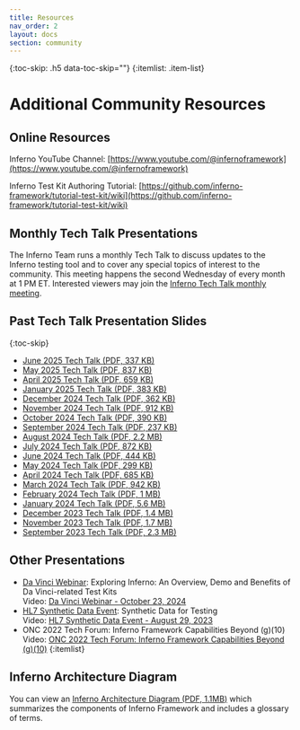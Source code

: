```yaml
---
title: Resources
nav_order: 2 
layout: docs
section: community
---
```

{:toc-skip: .h5 data-toc-skip=""}
{:itemlist: .item-list}
# Additional Community Resources

## Online Resources

Inferno YouTube Channel: [https://www.youtube.com/@infernoframework](https://www.youtube.com/@infernoframework)

Inferno Test Kit Authoring Tutorial: [https://github.com/inferno-framework/tutorial-test-kit/wiki](https://github.com/inferno-framework/tutorial-test-kit/wiki)

## Monthly Tech Talk Presentations

The Inferno Team runs a monthly Tech Talk to discuss updates to the Inferno testing tool and to cover any special topics of interest to the community. This meeting happens the second Wednesday of every month at 1 PM ET. 
Interested viewers may join the [Inferno Tech Talk monthly meeting](https://global.gotomeeting.com/join/774619365).

## Past Tech Talk Presentation Slides
{:toc-skip}
- [June 2025 Tech Talk (PDF, 337 KB)](/download/Inferno_Tech_Talk_June_11_2025.pdf)
- [May 2025 Tech Talk (PDF, 837 KB)](/download/Inferno_Tech_Talk_May_14_2025.pdf)
- [April 2025 Tech Talk (PDF, 659 KB)](/download/Inferno_Tech_Talk_Apr_9_2025.pdf)
- [January 2025 Tech Talk (PDF, 383 KB)](/download/Inferno_Tech_Talk_Jan_8_2025.pdf)
- [December 2024 Tech Talk (PDF, 362 KB)](/download/Inferno_Tech_Talk_Dec_11_2024.pdf)
- [November 2024 Tech Talk (PDF, 912 KB)](/download/Inferno_Tech_Talk_Nov_13_2024.pdf)
- [October 2024 Tech Talk (PDF, 390 KB)](/download/Inferno_Tech_Talk_Oct_9_2024.pdf)
- [September 2024 Tech Talk (PDF, 237 KB)](/download/Inferno_Tech_Talk_Sep_11_2024.pdf)
- [August 2024 Tech Talk (PDF, 2.2 MB)](/download/Inferno_Tech_Talk_Aug_14_2024.pdf)
- [July 2024 Tech Talk (PDF, 872 KB)](/download/Inferno_Tech_Talk_Jul_10_2024.pdf)
- [June 2024 Tech Talk (PDF, 444 KB)](/download/Inferno_Tech_Talk_Jun_12_2024.pdf)
- [May 2024 Tech Talk (PDF, 299 KB)](/download/Inferno_Tech_Talk_May_8_2024.pdf)
- [April 2024 Tech Talk (PDF, 685 KB)](/download/Inferno_Tech_Talk_Apr_10_2024.pdf)
- [March 2024 Tech Talk (PDF, 942 KB)](/download/Inferno_Tech_Talk_Mar_13_2024.pdf)
- [February 2024 Tech Talk (PDF, 1 MB)](/download/Inferno_Tech_Talk_Feb_14_2024.pdf)
- [January 2024 Tech Talk (PDF, 5.6 MB)](/download/Inferno_Tech_Talk_Jan_10_2024.pdf)
- [December 2023 Tech Talk (PDF, 1.4 MB)](/download/Inferno_Tech_Talk_Dec_13_2023.pdf)
- [November 2023 Tech Talk (PDF, 1.7 MB)](/download/Inferno_Tech_Talk_Nov_8_2023.pdf)
- [September 2023 Tech Talk (PDF, 2.3 MB)](/download/Inferno_Tech_Talk_Sep_13_2023.pdf)

## Other Presentations

- [Da Vinci Webinar](https://confluence.hl7.org/display/DVP/Da+Vinci+Video+Presentations): Exploring Inferno: An Overview, Demo and Benefits of Da Vinci-related Test Kits<br>Video: [Da Vinci Webinar - October 23, 2024](https://www.youtube.com/watch?v=_6vja-Gyfio&t=1s)
- [HL7 Synthetic Data Event](https://confluence.hl7.org/pages/viewpage.action?pageId=184922592): Synthetic Data for Testing<br>Video: [HL7 Synthetic Data Event - August 29, 2023](https://youtu.be/WcMfL4tQEOQ?si=hJWOt13Ouo2JLQW5&t=2723)
- ONC 2022 Tech Forum: Inferno Framework Capabilities Beyond (g)(10)<br>Video: [ONC 2022 Tech Forum: Inferno Framework Capabilities Beyond (g)(10)](https://www.youtube.com/watch?v=epf7OHPaeZ0)
{:itemlist}

## Inferno Architecture Diagram

You can view an [Inferno Architecture Diagram (PDF, 1.1MB)](/download/Inferno_Architecture.pdf) which summarizes the components of Inferno Framework and includes a glossary of terms.
